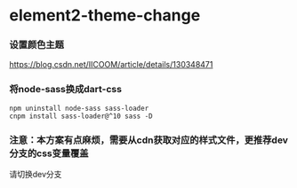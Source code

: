 # element2-theme-change

### 设置颜色主题
https://blog.csdn.net/IICOOM/article/details/130348471

### 将node-sass换成dart-css
```
npm uninstall node-sass sass-loader
cnpm install sass-loader@^10 sass -D
```

### 注意：本方案有点麻烦，需要从cdn获取对应的样式文件，更推荐dev分支的css变量覆盖
请切换dev分支
